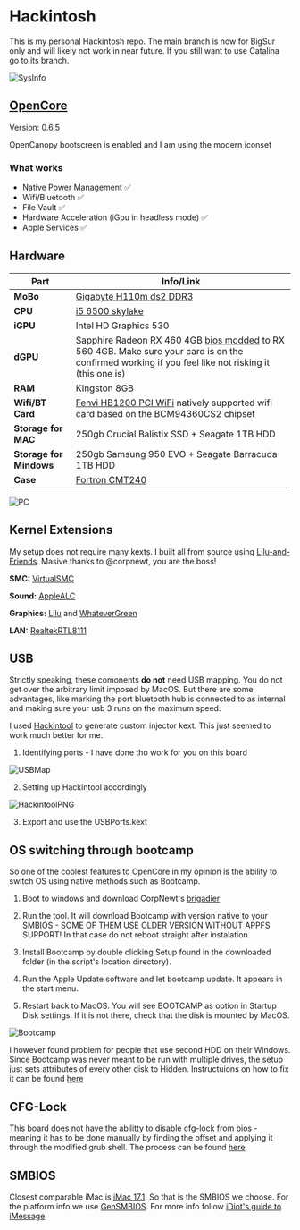 # Hackintosh

This is my personal Hackintosh repo. The main branch is now for BigSur only and will likely not work in near future. If you still want to use Catalina go to its branch.

![SysInfo](https://raw.githubusercontent.com/DMNerd/Hackintosh_EFI/master/Resources/Screenshots/SysInfo.png)

## [OpenCore](https://github.com/acidanthera/OpenCorePkg/releases) 

Version: 0.6.5

OpenCanopy bootscreen is enabled and I am using the modern iconset

### What works

* Native Power Management ✅
* Wifi/Bluetooth ✅
* File Vault ✅
* Hardware Acceleration (iGpu in headless mode) ✅
* Apple Services ✅

## Hardware 
| Part | Info/Link |
| --- | --- |
| **MoBo** | [Gigabyte H110m ds2 DDR3](https://www.gigabyte.com/Motherboard/GA-H110M-DS2-DDR3-rev-10#ov) |
| **CPU** | [i5 6500 skylake](https://ark.intel.com/content/www/us/en/ark/products/88184/intel-core-i5-6500-processor-6m-cache-up-to-3-60-ghz.html) |
| **iGPU** |  Intel HD Graphics 530 |
| **dGPU** | Sapphire Radeon RX 460 4GB [bios modded](https://www.overclock.net/forum/67-amd/1633317-wip-rx460-rx560-conversion-pack-asus-gigabyte-msi-powercolor-sapphire-xfx.html "bios modded") to RX 560 4GB. Make sure your card is on the confirmed working if you feel like not risking it (this one is) |
| **RAM** | Kingston 8GB |
| **Wifi/BT Card** | [Fenvi HB1200 PCI WiFi](https://www.aliexpress.com/item/33034394024.html?spm=a2g0s.9042311.0.0.69f64c4dVPLsGp) natively supported wifi card based on the BCM94360CS2 chipset |
| **Storage for MAC** | 250gb Crucial Balistix SSD + Seagate 1TB HDD |
| **Storage for Mindows** | 250gb Samsung 950 EVO + Seagate Barracuda 1TB HDD |
| **Case** | [Fortron CMT240](https://www.fsp-europe.com/CS/cmt240/) |

![PC](https://i.imgur.com/fc48zst.jpg)

## Kernel Extensions 

My setup does not require many kexts. I built all from source using [Lilu-and-Friends](https://github.com/corpnewt/Lilu-and-Friends). Masive thanks to @corpnewt, you are the boss!

**SMC:** [VirtualSMC](https://github.com/acidanthera/VirtualSMC/releases)

**Sound:** [AppleALC](https://github.com/acidanthera/applealc/releases)

**Graphics:** [Lilu](https://github.com/acidanthera/lilu/releases) and [WhateverGreen](https://github.com/acidanthera/whatevergreen/releases)

**LAN:** [RealtekRTL8111](https://bitbucket.org/RehabMan/os-x-realtek-network/downloads/) 

## USB

Strictly speaking, these comonents **do not** need USB mapping. You do not get over the arbitrary limit imposed by MacOS. But there are some advantages, like marking the port bluetooth hub is connected to as internal and making sure your usb 3 runs on the maximum speed. 

I used [Hackintool](https://github.com/headkaze/Hackintool) to generate custom injector kext. This just seemed to work much better for me. 

1. Identifying ports - I have done tho work for you on this board

![USBMap](https://github.com/DMNerd/Hackintosh/blob/master/Resources/Extra/USBmap/USBMap.png)

2. Setting up Hackintool accordingly

![HackintoolPNG](https://raw.githubusercontent.com/DMNerd/Hackintosh/master/Resources/Screenshots/HackintoolUSB.png)

3. Export and use the USBPorts.kext

## OS switching through bootcamp

So one of the coolest features to OpenCore in my opinion is the ability to switch OS using native methods such as Bootcamp. 

1. Boot to windows and download CorpNewt's [brigadier](https://github.com/corpnewt/brigadier) 

2. Run the tool. It will download Bootcamp with version native to your SMBIOS - SOME OF THEM USE OLDER VERSION WITHOUT APPFS SUPPORT! In that case do not reboot straight after instalation.

3. Install Bootcamp by double clicking Setup found in the downloaded folder (in the script's location directory). 

4. Run the Apple Update software and let bootcamp update. It appears in the start menu.

5. Restart back to MacOS. You will see BOOTCAMP as option in Startup Disk settings. If it is not there, check that the disk is mounted by MacOS. 

![Bootcamp](https://raw.githubusercontent.com/DMNerd/Hackintosh/master/Resources/Screenshots/Bootcamp.png)

I however found problem for people that use second HDD on their Windows. Since Bootcamp was never meant to be run with multiple drives, the setup just sets attributes of every other disk to Hidden. Instructuions on how to fix it can be found [here](https://github.com/DMNerd/Hackintosh/blob/master/Resources/Extra/Bootcamp/BOOTCAMPDRIVEFIX.md)

## CFG-Lock

This board does not have the abilitty to disable cfg-lock from bios - meaning it has to be done manually by finding the offset and applying it through the modified grub shell. The process can be found [here](https://dortania.github.io/OpenCore-Post-Install/misc/msr-lock.html#disabling-cfg-lock). 

## SMBIOS

Closest comparable iMac is [iMac 17.1](https://everymac.com/ultimate-mac-lookup/?search_keywords=iMac17,1). So that is the SMBIOS we choose. For the platform info we use [GenSMBIOS](https://github.com/corpnewt/GenSMBIOS). For more info follow [iDiot's guide to iMessage](https://www.tonymacx86.com/threads/an-idiots-guide-to-imessage.196827/)